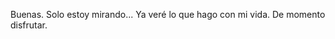 Buenas.
Solo estoy mirando...
Ya veré lo que hago con mi vida.
De momento disfrutar.
<!---
deynk/deynk is a ✨ special ✨ repository because its `README.md` (this file) appears on your GitHub profile.
You can click the Preview link to take a look at your changes.
--->
